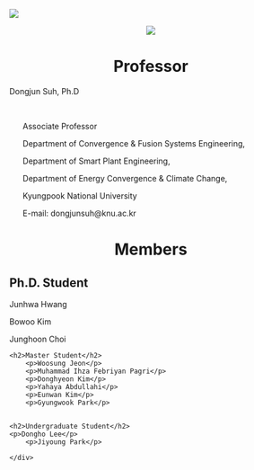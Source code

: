 
<a href="https://sites.google.com/site/knuscislab/home" target="_blank"><img src="https://img.shields.io/badge/SITE-333333?style=for-the-badge&logoColor=white"/></a>
<div align=center>
        <img src="https://capsule-render.vercel.app/api?type=waving&color=auto&height=200&section=header&text=SCISLAB&fontSize=90" />
</div>
<div align=center>
	<h1> Professor </h1>
	<div align=left>
		<p>Dongjun Suh, Ph.D</p>
		<br>
		<ul>
			<p>Associate Professor</p>
  			<p>Department of Convergence & Fusion Systems Engineering,</p>
  			<p>Department of Smart Plant Engineering,</p>
  			<p>Department of Energy Convergence & Climate Change,</p>
  			<p>Kyungpook National University</p>
  			<p>E-mail: dongjunsuh@knu.ac.kr</p> 
		</ul>
 		
</div>
<h1> Members</h1>
	<div align=left>
	<h2>Ph.D. Student</h2> 
    	<p>Junhwa Hwang</p>
	<p>Bowoo Kim</p>
	<p>Junghoon Choi</p>
		
		
	<h2>Master Student</h2> 
     	<p>Woosung Jeon</p>
    	<p>Muhammad Ihza Febriyan Pagri</p>
      	<p>Donghyeon Kim</p>
    	<p>Yahaya Abdullahi</p>
      	<p>Eunwan Kim</p>
      	<p>Gyungwook Park</p>
     	
  
	<h2>Undergraduate Student</h2> 
	<p>Dongho Lee</p>
      	<p>Jiyoung Park</p>
		
	</div>

